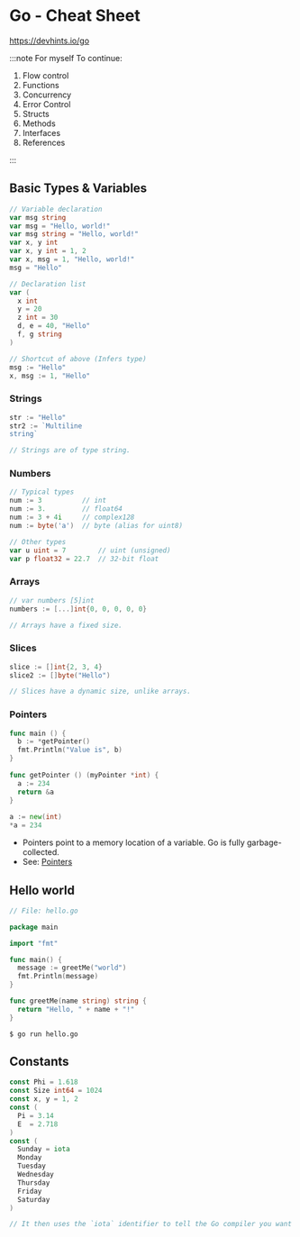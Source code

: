 # Go - Cheat Sheet

https://devhints.io/go

:::note For myself
To continue:
1. Flow control
2. Functions
3. Concurrency
4. Error Control
5. Structs
6. Methods
6. Interfaces
7. References

:::

## Basic Types & Variables


```go
// Variable declaration
var msg string
var msg = "Hello, world!"
var msg string = "Hello, world!"
var x, y int
var x, y int = 1, 2
var x, msg = 1, "Hello, world!"
msg = "Hello"

// Declaration list
var (
  x int
  y = 20
  z int = 30
  d, e = 40, "Hello"
  f, g string
)

// Shortcut of above (Infers type)
msg := "Hello"
x, msg := 1, "Hello"

```

### Strings

```go
str := "Hello"
str2 := `Multiline
string`

// Strings are of type string.
```

### Numbers

```go
// Typical types
num := 3          // int
num := 3.         // float64
num := 3 + 4i     // complex128
num := byte('a')  // byte (alias for uint8)

// Other types
var u uint = 7        // uint (unsigned)
var p float32 = 22.7  // 32-bit float

```

### Arrays

```go
// var numbers [5]int
numbers := [...]int{0, 0, 0, 0, 0}

// Arrays have a fixed size.
```

### Slices

```go
slice := []int{2, 3, 4}
slice2 := []byte("Hello")

// Slices have a dynamic size, unlike arrays.
```


### Pointers

```go
func main () {
  b := *getPointer()
  fmt.Println("Value is", b)
}
 
func getPointer () (myPointer *int) {
  a := 234
  return &a
}
 
a := new(int)
*a = 234
```

- Pointers point to a memory location of a variable. Go is fully garbage-collected.
- See: [Pointers](https://go.dev/tour/moretypes/1)






## Hello world

```go
// File: hello.go

package main

import "fmt"

func main() {
  message := greetMe("world")
  fmt.Println(message)
}

func greetMe(name string) string {
  return "Hello, " + name + "!"
}
```

```shell
$ go run hello.go
```


## Constants

```go
const Phi = 1.618
const Size int64 = 1024
const x, y = 1, 2
const (
  Pi = 3.14
  E  = 2.718
)
const (
  Sunday = iota
  Monday
  Tuesday
  Wednesday
  Thursday
  Friday
  Saturday
)

// It then uses the `iota` identifier to tell the Go compiler you want the first value to start at 0, and then increment by 1 for each following constant
```